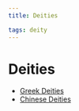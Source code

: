 ```yaml
---
title: Deities

tags: deity
---
```


# Deities
- [Greek Deities](Greek%20Deities.md)
- [Chinese Deities](Chinese%20Deities.md)